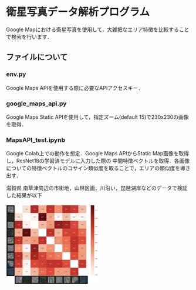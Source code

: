 # 衛星写真データ解析プログラム

Google Mapにおける衛星写真を使用して，大雑把なエリア特徴を比較することで検索を行います．

## ファイルについて

### env.py

Google Maps APIを使用する際に必要なAPIアクセスキー．

### google_maps_api.py

Google Maps Static APIを使用して，指定ズーム(default 15)で230x230の画像を取得．

### MapsAPI_test.ipynb

Google Colab上での動作を想定．Google Maps APIからStatic Map画像を取得し，ResNet18の学習済モデルに入力した際の
中間特徴ベクトルを取得．各画像についての特徴ベクトルのコサイン類似度を取ることで，エリアの類似度を導き出す．

滋賀県 南草津周辺の市街地，山林区画，川沿い，琵琶湖岸などのデータで検証した結果が以下

<img width="50%" src="./docs/resnet18_satellite_cos_matrix.png">

